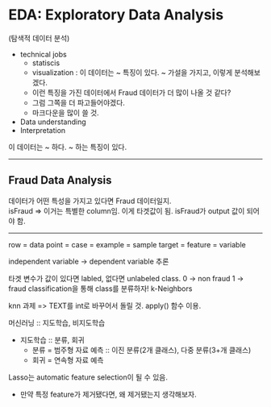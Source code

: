 # EDA: Exploratory Data Analysis
(탐색적 데이터 분석)

- technical jobs
  - statiscis
  - visualization : 이 데이터는 ~ 특징이 있다. ~ 가설을 가지고, 이렇게 분석해보겠다.
  - 이런 특징을 가진 데이터에서 Fraud 데이터가 더 많이 나올 것 같다? 
  - 그럼 그쪽을 더 파고들어야겠다.
  - 마크다운을 많이 쓸 것.
- Data understanding
- Interpretation

이 데이터는 ~ 하다. ~ 하는 특징이 있다.

***

## Fraud Data Analysis
데이터가 어떤 특성을 가지고 있다면 Fraud 데이터일지.\
isFraud => 이거는 특별한 column임. 이게 타겟값이 됨. isFraud가 output 값이 되어야 함.

***

row = data point = case = example = sample
target = feature = variable

independent variable -> dependent variable 추론

타겟 변수가 값이 있다면 labled, 없다면 unlabeled
class.
0 -> non fraud
1 -> fraud
classification을 통해 class를 분류하자!
k-Neighbors



knn 과제 => TEXT를 int로 바꾸어서 돌릴 것.
apply() 함수 이용.


머신러닝 :: 지도학습, 비지도학습
- 지도학습 :: 분류, 회귀
  - 분류 = 범주형 자료 예측 :: 이진 분류(2개 클래스), 다중 분류(3+개 클래스)
  - 회귀 = 연속형 자료 예측

Lasso는 automatic feature selection이 될 수 있음.
- 만약 특정 feature가 제거됐다면, 왜 제거됐는지 생각해보자.